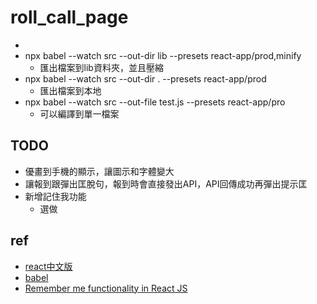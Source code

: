 # roll_call_page

* 
* npx babel --watch src --out-dir lib --presets react-app/prod,minify
    * 匯出檔案到lib資料夾，並且壓縮
* npx babel --watch src --out-dir . --presets react-app/prod
    * 匯出檔案到本地
* npx babel --watch src --out-file test.js --presets react-app/pro
    * 可以編譯到單一檔案

## TODO
* 優畫到手機的顯示，讓圖示和字體變大
* 讓報到跟彈出匡脫句，報到時會直接發出API，API回傳成功再彈出提示匡
* 新增記住我功能
    * 選做


## ref
* [react中文版](https://zh-hant.reactjs.org/)
* [babel](https://babeljs.io/docs/en/babel-cli/)
* [Remember me functionality in React JS](http://www.webstudypoint.com/remember-me-functionality-in-react-js/)